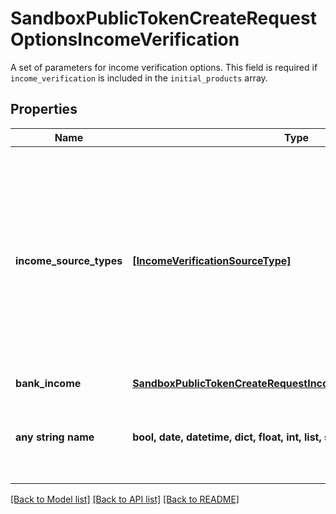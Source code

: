 # SandboxPublicTokenCreateRequestOptionsIncomeVerification

A set of parameters for income verification options. This field is required if `income_verification` is included in the `initial_products` array.

## Properties
Name | Type | Description | Notes
------------ | ------------- | ------------- | -------------
**income_source_types** | [**[IncomeVerificationSourceType]**](IncomeVerificationSourceType.md) | The types of source income data that users will be permitted to share. Options include &#x60;bank&#x60; and &#x60;payroll&#x60;. Currently you can only specify one of these options. | [optional] 
**bank_income** | [**SandboxPublicTokenCreateRequestIncomeVerificationBankIncome**](SandboxPublicTokenCreateRequestIncomeVerificationBankIncome.md) |  | [optional] 
**any string name** | **bool, date, datetime, dict, float, int, list, str, none_type** | any string name can be used but the value must be the correct type | [optional]

[[Back to Model list]](../README.md#documentation-for-models) [[Back to API list]](../README.md#documentation-for-api-endpoints) [[Back to README]](../README.md)


